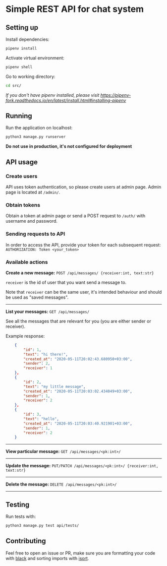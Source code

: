 # Simple REST API for chat system

## Setting up

Install dependencies:
```bash
pipenv install
```
Activate virtual environment:
```bash
pipenv shell
```

Go to working directory:
```bash
cd src/
```

_If you don't have pipenv installed, please visit https://pipenv-fork.readthedocs.io/en/latest/install.html#installing-pipenv_

## Running
Run the application on localhost:
```bash
python3 manage.py runserver
```

**Do not use in production, it's not configured for deployment**

## API usage

### Create users
API uses token authentication, so please create users at admin page. Admin page is located at `/admin/`.

### Obtain tokens
Obtain a token at admin page or send a POST request to `/auth/` with username and password.

### Sending requests to API
In order to access the API, provide your token for each subsequent request: `AUTHORIZATION: Token <your_token>`

### Available actions

**Create a new message:** `POST /api/messages/ {receiver:int, text:str}`

`receiver` is the id of user that you want send a message to.

Note that `receiver` can be the same user, it's intended behaviour and should be used as "saved messages".
___


**List your messages:** `GET /api/messages/`

See all the messages that are relevant for you (you are either sender or receiver).

Example response:
```json
    {
        "id": 1,
        "text": "hi there!",
        "created_at": "2020-05-11T20:02:43.680950+03:00",
        "sender": 2,
        "receiver": 1
    },
    {
        "id": 2,
        "text": "my little message",
        "created_at": "2020-05-11T20:03:02.434049+03:00",
        "sender": 1,
        "receiver": 2
    },
    {
        "id": 3,
        "text": "hello",
        "created_at": "2020-05-11T20:03:40.921901+03:00",
        "sender": 1,
        "receiver": 2
    }
```
___


**View particular message:** `GET /api/messages/<pk:int>/`
___


**Update the message:** `PUT/PATCH /api/messages/<pk:int>/ {receiver:int, text:str}`
___


**Delete the message:** `DELETE /api/messages/<pk:int>/`
___


## Testing
Run tests with:
```bash
python3 manage.py test api/tests/
```

## Contributing
Feel free to open an issue or PR, make sure you are formatting your code with [black](https://github.com/psf/black) and sorting imports with [isort](https://github.com/timothycrosley/isort).
